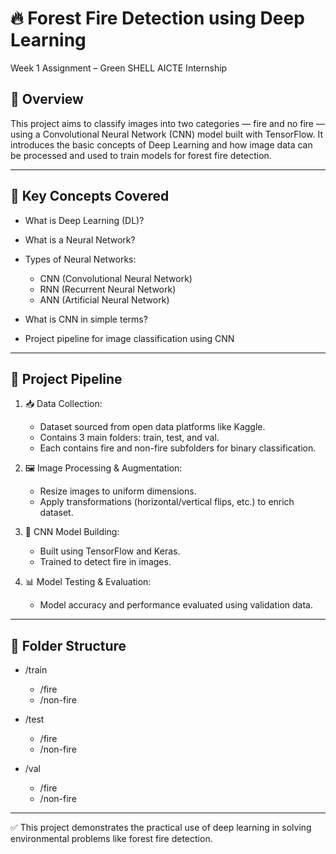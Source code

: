 
# 🔥 Forest Fire Detection using Deep Learning

Week 1 Assignment – Green SHELL AICTE Internship

## 🧠 Overview

This project aims to classify images into two categories — fire and no fire — using a Convolutional Neural Network (CNN) model built with TensorFlow. It introduces the basic concepts of Deep Learning and how image data can be processed and used to train models for forest fire detection.

---

## 📘 Key Concepts Covered

* What is Deep Learning (DL)?
* What is a Neural Network?
* Types of Neural Networks:

  * CNN (Convolutional Neural Network)
  * RNN (Recurrent Neural Network)
  * ANN (Artificial Neural Network)
* What is CNN in simple terms?
* Project pipeline for image classification using CNN

---

## 🧪 Project Pipeline

1. 📥 Data Collection:

   * Dataset sourced from open data platforms like Kaggle.
   * Contains 3 main folders: train, test, and val.
   * Each contains fire and non-fire subfolders for binary classification.

2. 🖼️ Image Processing & Augmentation:

   * Resize images to uniform dimensions.
   * Apply transformations (horizontal/vertical flips, etc.) to enrich dataset.

3. 🧱 CNN Model Building:

   * Built using TensorFlow and Keras.
   * Trained to detect fire in images.

4. 📊 Model Testing & Evaluation:

   * Model accuracy and performance evaluated using validation data.

---

## 📂 Folder Structure

* /train

  * /fire
  * /non-fire
* /test

  * /fire
  * /non-fire
* /val

  * /fire
  * /non-fire

---

✅ This project demonstrates the practical use of deep learning in solving environmental problems like forest fire detection.

